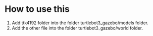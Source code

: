 # How to use this
1. Add ttk4192 folder into the folder turtlebot3_gazebo/models folder.
2. Add the other file into the folder turtlebot3_gazebo/world folder.

